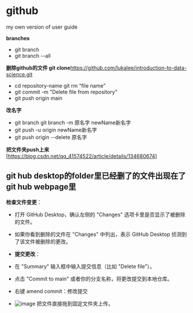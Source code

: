 # github
my own version of user guide


**branches**
 - git branch
 - git branch --all

**删除github的文件 git clone**https://github.com/lukalee/introduction-to-data-science.git

 - cd repository-name git rm “file name” 
 - git commit -m "Delete file from repository"  
 - git push origin main


**改名字** 

 - git branch git branch -m 原名字 newName新名字  
 - git push -u origin newName新名字  
 - git push origin --delete 原名字



**把文件夹push上来**
[https://blog.csdn.net/qq_41574522/article/details/134680674]


## **git hub desktop的folder里已经删了的文件出现在了git hub webpage里**

**检查文件变更**：
-   打开 GitHub Desktop，确认左侧的 "Changes" 选项卡里是否显示了被删除的文件。
-   如果你看到删除的文件在 "Changes" 中列出，表示 GitHub Desktop 侦测到了该文件被删除的更改。

- **提交更改**：
-   在 "Summary" 输入框中输入提交信息（比如 "Delete file"）。
-   点击 "Commit to main" 或者你的分支名称，将更改提交到本地仓库。
-   右键 amend commit：修改提交
-   ![image](https://github.com/user-attachments/assets/97f6cfa7-b6d8-4c38-9da4-509b720c0309) 把文件直接拖到固定文件夹上传。
